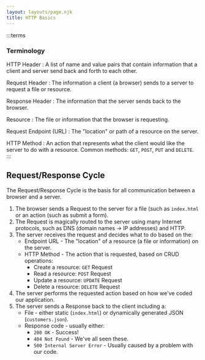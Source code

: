 ```yaml
---
layout: layouts/page.njk
title: HTTP Basics
---
```

:::terms
### Terminology
HTTP Header
: A list of name and value pairs that contain information that a client and server send back and forth to each other. 

Request Header
: The information a client (a browser) sends to a server to request a file or resource.  

Response Header
: The information that the server sends back to the browser. 

Resource
: The file or information that the browser is requesting.

Request Endpoint (URL)
: The "location" or path of a resource on the server. 

HTTP Method
: An action that represents what the client would like the server to do with a resource. Common methods: `GET`, `POST`, `PUT` and `DELETE`.
:::

## Request/Response Cycle
The Request/Response Cycle is the basis for all communication between a browser and a server.
1. The browser sends a Request to the server for a file (such as `index.html` or an action (such as submit a form).
2. The Request is magically routed to the server using many Internet protocols, such as DNS (domain names -> IP addresses) and HTTP.
3. The server receives the request and decides what to do based on the:
    - Endpoint URL - The "location" of a resource (a file or information) on the server.
    - HTTP Method - The action that is requested, based on CRUD operations:
        - Create a resource: `GET` Request
        - Read a resource: `POST` Request
        - Update a resource: `UPDATE` Request
        - Delete a resource: `DELETE` Request
4. The server performs the requested action based on how we've coded our application.
5. The server sends a Response back to the client including a:
    - File - either static (`index.html`) or dynamically generated JSON (`customers.json`).
    - Response code - usually either:
        - `200 OK` - Success!
        - `404 Not Found` - We've all seen these.
        - `500 Internal Server Error` - Usually caused by a problem with our code.

